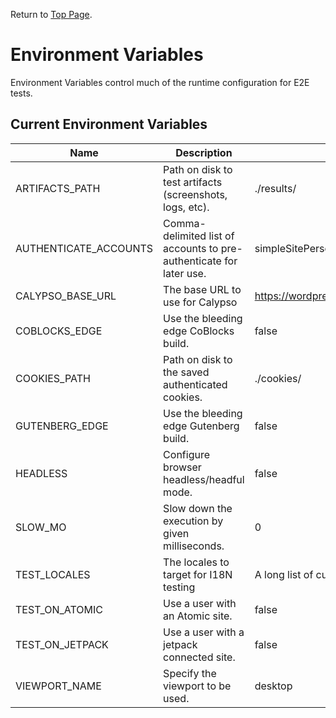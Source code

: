 Return to [Top Page](../README.md).

# Environment Variables

Environment Variables control much of the runtime configuration for E2E tests.

## Current Environment Variables

| Name                  | Description                                                         | Default                                              |
| --------------------- | ------------------------------------------------------------------- | ---------------------------------------------------- |
| ARTIFACTS_PATH        | Path on disk to test artifacts (screenshots, logs, etc).            | ./results/                                           |
| AUTHENTICATE_ACCOUNTS | Comma-delimited list of accounts to pre-authenticate for later use. | simpleSitePersonalPlanUser,eCommerceUser,defaultUser |
| CALYPSO_BASE_URL      | The base URL to use for Calypso                                     | https://wordpress.com                                |
| COBLOCKS_EDGE         | Use the bleeding edge CoBlocks build.                               | false                                                |
| COOKIES_PATH          | Path on disk to the saved authenticated cookies.                    | ./cookies/                                           |
| GUTENBERG_EDGE        | Use the bleeding edge Gutenberg build.                              | false                                                |
| HEADLESS              | Configure browser headless/headful mode.                            | false                                                |
| SLOW_MO               | Slow down the execution by given milliseconds.                      | 0                                                    |
| TEST_LOCALES          | The locales to target for I18N testing                              | A long list of currenlty supported locales.          |
| TEST_ON_ATOMIC        | Use a user with an Atomic site.                                     | false                                                |
| TEST_ON_JETPACK       | Use a user with a jetpack connected site.                           | false                                                |
| VIEWPORT_NAME         | Specify the viewport to be used.                                    | desktop                                              |

<!-- When adding new rows, run the following command to sort the resulting sub-table in alphabetical order:

cd test/e2e/docs
head -n 38 environment_variables.md | tail +33 | sort --field-separator=\| --key=1

Adjust the value of `head -n <x>` to be the last row of the table to be sorted.
Adjust the value of `tail +x` to be the first row of the table to be sorted.

eg. head -n 28 environment_variables.md | tail +27 | sort --field-separator=\| --key=1

-> sorts from row 27 to 28.
 -->
